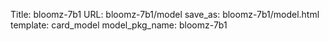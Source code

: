 Title: bloomz-7b1
URL: bloomz-7b1/model
save_as: bloomz-7b1/model.html
template: card_model
model_pkg_name: bloomz-7b1

